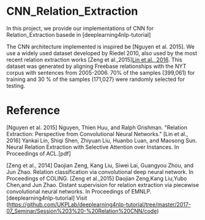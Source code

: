 # CNN_Relation_Extraction
In this project, we provide our implementations of CNN for Relation_Extraction basede in [deeplearning4nlp-tutorial]


The CNN architecture implemented is inspired be [Nguyen et al. 2015].
We use a widely used dataset developed by Riedel 2010, also used by the most recent relation extraction works [Zeng et al.,2015][Lin et al., 2016](www.google.com).
This dataset was generated by aligning Freebase relationships with the NYT corpus with sentences from 2005-2006. 70% of the samples (399,061) for training and 30 \% of the samples (171,027) were randomly selected for testing.




# Reference
[Nguyen et al. 2015] Nguyen, Thien Huu, and Ralph Grishman. "Relation Extraction: Perspective from Convolutional Neural Networks."
[Lin et al., 2016] Yankai Lin, Shiqi Shen, Zhiyuan Liu, Huanbo Luan, and Maosong Sun. Neural Relation Extraction with Selective Attention over Instances. In Proceedings of ACL.[pdf]


[Zeng et al., 2014] Daojian Zeng, Kang Liu, Siwei Lai, Guangyou Zhou, and Jun Zhao. Relation classification via convolutional deep neural network. In Proceedings of COLING.
[Zeng et al.,2015] Daojian Zeng,Kang Liu,Yubo Chen,and Jun Zhao. Distant supervision for relation extraction via piecewise convolutional neural networks. In Proceedings of EMNLP.
[deeplearning4nlp-tutorial] Visit (https://github.com/UKPLab/deeplearning4nlp-tutorial/tree/master/2017-07_Seminar/Session%203%20-%20Relation%20CNN/code)


